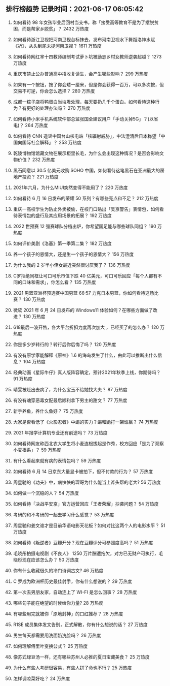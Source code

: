 
## 排行榜趋势 记录时间：2021-06-17 06:05:42
  
  1. 如何看待 98 年女孩毕业后回村当支书，称「接受高等教育不是为了摆脱贫困，而是帮家乡脱贫」？ 2432 万热度
    
  2. 如何看待浙江卫视把河南卫视台标抹去，发布河南卫视水下舞蹈洛神水赋《祈》，从头到尾未提河南卫视？ 1611 万热度
    
  3. 如何看待网红芈十四教师编制考试萝卜坑被励志乡村女教师逆袭超越？ 1273 万热度
    
  4. 重庆市禁止公办普通高中招收复读生，会产生哪些影响？ 299 万热度
    
  5. 如果有一个按钮，按了你会矮一厘米，但是你会获得一百万，可以多次按，但交易不可逆，你会怎么选择？ 280 万热度
    
  6. 成都一粽子店将鸭蛋白当垃圾处理，每天要扔几千个蛋白。如何看待这种行为？有更好的处理办法吗？ 270 万热度
    
  7. 如何看待小米手机系统软件部总监张国全建议用户「手动关掉5G」？(以省电)？ 264 万热度
    
  8. 如何看待 CNN 造谣中国台山核电站「核辐射威胁」，中法澄清后日本称望「中国向国际社会解释」？ 253 万热度
    
  9. 乾陵博物馆馆藏文物在展示柜里长毛，为什么会出现这种情况？是否会影响文物价值？ 232 万热度
    
  10. 黑石同意以 30.5 亿美元收购 SOHO 中国，如何看待这笔黑石在亚洲最大的房地产投资？ 221 万热度
    
  11. 2021年六月，为什么MIUI突然变得不能用了？ 220 万热度
    
  12. 如何看待 6 月 16 日发布的荣耀 50 系列？有哪些亮点和不足？ 212 万热度
    
  13. 重庆一高校学生为防止外卖被偷，在校门口贴出「吴京警告」表情包，如何看待表情包的盛行及其应用场景的拓展？ 192 万热度
    
  14. 2022 世预赛 12 强赛球队分档出炉，你希望国足能与哪些球队同组？ 190 万热度
    
  15. 如何评价美剧《洛基》第一季第二集？ 182 万热度
    
  16. 养一个孩子的恩情大，还是生一个孩子的恩情大？ 156 万热度
    
  17. 为什么我的 2 岁半小侄女最近突然很讨厌我了？ 136 万热度
    
  18. C罗拒绝同框让可口可乐市值下跌 40 亿美元，可口可乐回应「每个人都有不同的口味和需求」，你怎么看？ 135 万热度
    
  19. 2021 男篮亚洲杯预选赛中国男篮 66:57 力克日本男篮，你如何看待这场比赛？ 130 万热度
    
  20. 微软 2021 年 6 月 24 日发布的 Windows11 体验如何？在哪些方面做了改进？ 130 万热度
    
  21. 618最后一波开售，各大平台折扣力度再次加大 ，已经买了的怎么办？ 120 万热度
    
  22. 你是多少岁转行的？转行后你后悔了吗？ 120 万热度
    
  23. 有没有原学家能解释《原神》1.6 的海岛发生了什么，由此可以推断出什么信息？ 104 万热度
    
  24. 经典动画《星际牛仔》真人版阵容确定，预计2021年秋季上线，你期待吗？ 91 万热度
    
  25. 晴雯被赶出去病了，为什么宝玉不给她找大夫？ 87 万热度
    
  26. 有没有魂穿恶毒女配最后顺利拿下男主的甜文？ 77 万热度
    
  27. 新手养鱼，养什么鱼好？ 75 万热度
    
  28. 大家是否看低了《火影忍者》中蝎的实力？蝎和鼬打一架谁赢？ 74 万热度
    
  29. 2021 年报学计算机专业还有前途吗？ 73 万热度
    
  30. 如何看待网友称西北农大学生将小麦连根拔起是作秀，校方回应「是为了观察小麦根系」？ 59 万热度
    
  31. 有什么看起来就有病的表情包吗？ 59 万热度
    
  32. 如何看待 6 月 14 日京东大量显卡被拍下，但不付款的行为？ 57 万热度
    
  33. 周星驰的《功夫》中，病怏怏的琛哥为什么能当上斧头帮的老大? 56 万热度
    
  34. 如何做一个沉稳的人？ 54 万热度
    
  35. 如何看待「决战平安京」官方运营回应「王者荣耀」抄袭问题？ 54 万热度
    
  36. 考研的和不考研的一起去学习什么感觉？ 53 万热度
    
  37. 周星驰和姜文谁才是目前华语电影天花板？如何对比这两个人的电影水平？ 51 万热度
    
  38. 如何看待《叛逆者》豆瓣开分？现在豆瓣评分可参照度高吗？ 51 万热度
    
  39. 毛晓彤拍摄电视剧《不良人》 1250 万片酬遭拖欠，对方已无财产可执行，毛晓彤现在应该怎么办？ 50 万热度
    
  40. 你有什么收藏很久的冷门诗词古文? 46 万热度
    
  41. C 罗成为欧洲杯历史最佳射手，你有什么想说的？ 29 万热度
    
  42. 第一次去男朋友家，自动连上了 WI-FI 是怎么回事？ 28 万热度
    
  43. 哪些句子能在绝望的时候给你力量? 28 万热度
    
  44. 有哪些用完就被你「原地封神」的口红推荐？ 28 万热度
    
  45. R1SE 成员集体发文告别，正式解散，你有什么想说的话？ 27 万热度
    
  46. 男生每天都需要用洗面奶洗脸吗？ 26 万热度
    
  47. 如何理解傅里叶变换公式？ 25 万热度
    
  48. 像苏式绿豆汤一样，还有哪些苏州人必推的夏日宝藏美食？ 25 万热度
    
  49. 为什么有些人考研很容易，有些人拼了命也不行？ 25 万热度
    
  50. 怎样调凉菜好吃？ 24 万热度
    